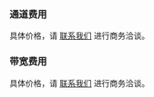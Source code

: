 ### 通道费用
具体价格，请 [联系我们](https://cloud.tencent.com/about/connect) 进行商务洽谈。

### 带宽费用
具体价格，请 [联系我们](https://cloud.tencent.com/about/connect) 进行商务洽谈。
